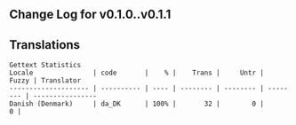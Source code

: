 ## Change Log for v0.1.0..v0.1.1


## Translations
```
Gettext Statistics
Locale               | code       |    % |    Trans |     Untr |    Fuzzy | Translator
-------------------- | ---------- | ---- | -------- | -------- | -------- | ----------------
Danish (Denmark)     | da_DK      | 100% |       32 |        0 |        0 | 
```
